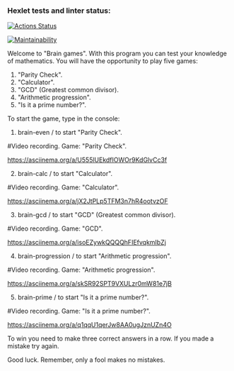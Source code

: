 ### Hexlet tests and linter status:
[![Actions Status](https://github.com/xAleksandrGorbunovx/frontend-project-44/actions/workflows/hexlet-check.yml/badge.svg)](https://github.com/xAleksandrGorbunovx/frontend-project-44/actions)

[![Maintainability](https://api.codeclimate.com/v1/badges/9ef651f32cc24253521f/maintainability)](https://codeclimate.com/github/xAleksandrGorbunovx/frontend-project-44/maintainability)


Welcome to "Brain games".
With this program you can test your knowledge of mathematics.
You will have the opportunity to play five games:
1) "Parity Check".
2) "Calculator".
3) "GCD" (Greatest common divisor).
4) "Arithmetic progression".
5) "Is it a prime number?".

To start the game, type in the console:
1) brain-even / to start "Parity Check".

#Video recording. Game: "Parity Check".

https://asciinema.org/a/U555lUEkdfIOWOr9KdGlvCc3f

2) brain-calc / to start "Calculator".

#Video recording. Game: "Calculator".

https://asciinema.org/a/jX2JtPLp5TFM3n7hR4ootvzOF

3) brain-gcd / to start "GCD" (Greatest common divisor).

#Video recording. Game: "GCD".

https://asciinema.org/a/isoEZywkQQQQhFIEfvqkmIbZj

4) brain-progression / to start "Arithmetic progression".

#Video recording. Game: "Arithmetic progression".

https://asciinema.org/a/skSR92SPT9VXULzr0mW81e7jB

5) brain-prime / to start "Is it a prime number?".

#Video recording. Game: "Is it a prime number?".

https://asciinema.org/a/q1qqU1qerJw8AA0ugJznUZn4O

To win you need to make three correct answers in a row.
If you made a mistake try again.

Good luck. Remember, only a fool makes no mistakes.

